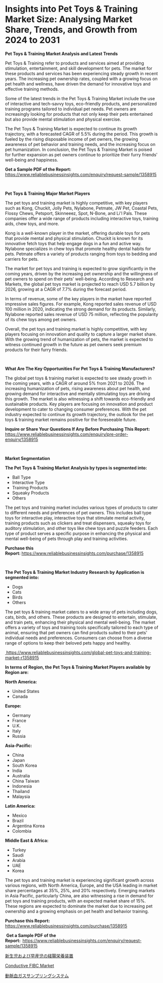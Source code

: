 <p><h1>Insights into Pet Toys & Training Market Size: Analysing Market Share, Trends, and Growth from 2024 to 2031</h1></p><p><strong>Pet Toys & Training Market Analysis and Latest Trends</strong></p>
<p><p>Pet Toys & Training refer to products and services aimed at providing stimulation, entertainment, and skill development for pets. The market for these products and services has been experiencing steady growth in recent years. The increasing pet ownership rates, coupled with a growing focus on pet health and wellness, have driven the demand for innovative toys and effective training methods.</p><p>Some of the latest trends in the Pet Toys & Training Market include the use of interactive and tech-savvy toys, eco-friendly products, and personalized training programs tailored to individual pet needs. Pet owners are increasingly looking for products that not only keep their pets entertained but also provide mental stimulation and physical exercise.</p><p>The Pet Toys & Training Market is expected to continue its growth trajectory, with a forecasted CAGR of 5.5% during the period. This growth is fueled by the rising disposable income of pet owners, the growing awareness of pet behavior and training needs, and the increasing focus on pet humanization. In conclusion, the Pet Toys & Training Market is poised for further expansion as pet owners continue to prioritize their furry friends' well-being and happiness.</p></p>
<p><strong>Get a Sample PDF of the Report:&nbsp;</strong> <a href="https://www.reliablebusinessinsights.com/enquiry/request-sample/1358915">https://www.reliablebusinessinsights.com/enquiry/request-sample/1358915</a></p>
<p>&nbsp;</p>
<p><strong>Pet Toys & Training Major Market Players</strong></p>
<p><p>The pet toys and training market is highly competitive, with key players such as Kong, Chuckit, Jolly Pets, Nylabone, Petmate, JW Pet, Coastal Pets, Flossy Chews, Petsport, Skinneeez, Spot, N-Bone, and Li'l Pals. These companies offer a wide range of products including interactive toys, training aids, chew toys, and more.</p><p>Kong is a well-known player in the market, offering durable toys for pets that provide mental and physical stimulation. Chuckit is known for its innovative fetch toys that help engage dogs in a fun and active way. Nylabone specializes in chew toys that promote healthy dental habits for pets. Petmate offers a variety of products ranging from toys to bedding and carriers for pets.</p><p>The market for pet toys and training is expected to grow significantly in the coming years, driven by the increasing pet ownership and the willingness of pet owners to spend on their pets' well-being. According to Research and Markets, the global pet toys market is projected to reach USD 5.7 billion by 2026, growing at a CAGR of 7.7% during the forecast period.</p><p>In terms of revenue, some of the key players in the market have reported impressive sales figures. For example, Kong reported sales revenue of USD 100 million in 2020, indicating the strong demand for its products. Similarly, Nylabone reported sales revenue of USD 75 million, reflecting the popularity of its chew toys among pet owners.</p><p>Overall, the pet toys and training market is highly competitive, with key players focusing on innovation and quality to capture a larger market share. With the growing trend of humanization of pets, the market is expected to witness continued growth in the future as pet owners seek premium products for their furry friends.</p></p>
<p>&nbsp;</p>
<p><strong>What Are The Key Opportunities For Pet Toys & Training Manufacturers?</strong></p>
<p><p>The global pet toys & training market is expected to see steady growth in the coming years, with a CAGR of around 5% from 2021 to 2026. The increasing humanization of pets, rising awareness about pet health, and growing demand for interactive and mentally stimulating toys are driving this growth. The market is also witnessing a shift towards eco-friendly and sustainable products. Key players are focusing on innovation and product development to cater to changing consumer preferences. With the pet industry expected to continue its growth trajectory, the outlook for the pet toys & training market remains positive for the foreseeable future.</p></p>
<p><strong>Inquire or Share Your Questions If Any Before Purchasing This Report:</strong> <a href="https://www.reliablebusinessinsights.com/enquiry/pre-order-enquiry/1358915">https://www.reliablebusinessinsights.com/enquiry/pre-order-enquiry/1358915</a></p>
<p>&nbsp;</p>
<p><strong>Market Segmentation</strong></p>
<p><strong>The Pet Toys & Training Market Analysis by types is segmented into:</strong></p>
<p><ul><li>Ball Type</li><li>Interactive Type</li><li>Training Products</li><li>Squeaky Products</li><li>Others</li></ul></p>
<p><p>The pet toys and training market includes various types of products to cater to different needs and preferences of pet owners. This includes ball type toys for interactive play, interactive toys that stimulate mental activity, training products such as clickers and treat dispensers, squeaky toys for auditory stimulation, and other toys like chew toys and puzzle feeders. Each type of product serves a specific purpose in enhancing the physical and mental well-being of pets through play and training activities.</p></p>
<p><strong>Purchase this Report:&nbsp;</strong><a href="https://www.reliablebusinessinsights.com/purchase/1358915">https://www.reliablebusinessinsights.com/purchase/1358915</a></p>
<p>&nbsp;</p>
<p><strong>The Pet Toys & Training Market Industry Research by Application is segmented into:</strong></p>
<p><ul><li>Dogs</li><li>Cats</li><li>Birds</li><li>Others</li></ul></p>
<p><p>The pet toys & training market caters to a wide array of pets including dogs, cats, birds, and others. These products are designed to entertain, stimulate, and train pets, enhancing their physical and mental well-being. The market offers a variety of toys and training tools specifically tailored to each type of animal, ensuring that pet owners can find products suited to their pets' individual needs and preferences. Consumers can choose from a diverse range of options to keep their beloved pets happy and healthy.</p></p>
<p><a href="https://www.reliablebusinessinsights.com/global-pet-toys-and-training-market-r1358915">&nbsp;https://www.reliablebusinessinsights.com/global-pet-toys-and-training-market-r1358915</a></p>
<p><strong>In terms of Region, the Pet Toys & Training Market Players available by Region are:</strong></p>
<p>
    <p> <strong> North America: </strong>
        <ul>
            <li>United States</li>
            <li>Canada</li>
        </ul>
        </p> 
    <p> <strong> Europe: </strong>
        <ul>
            <li>Germany</li>
            <li>France</li>
            <li>U.K.</li>
            <li>Italy</li>
            <li>Russia</li>
        </ul>
        </p> 
    <p> <strong> Asia-Pacific: </strong>
        <ul>
            <li>China</li>
            <li>Japan</li>
            <li>South Korea</li>
            <li>India</li>
            <li>Australia</li>
            <li>China Taiwan</li>
            <li>Indonesia</li>
            <li>Thailand</li>
            <li>Malaysia</li>
        </ul>
        </p> 
    <p> <strong> Latin America: </strong>
        <ul>
            <li>Mexico</li>
            <li>Brazil</li>
            <li>Argentina Korea</li>
            <li>Colombia</li>
        </ul>
        </p> 
    <p> <strong> Middle East & Africa: </strong>
        <ul>
            <li>Turkey</li>
            <li>Saudi</li>
            <li>Arabia</li>
            <li>UAE</li>
            <li>Korea</li>
        </ul>
    </p>
    </p>
<p><p>The pet toys and training market is experiencing significant growth across various regions, with North America, Europe, and the USA leading in market share percentages at 35%, 25%, and 20% respectively. Emerging markets in Asia Pacific, particularly China, are also witnessing a rise in demand for pet toys and training products, with an expected market share of 15%. These regions are expected to dominate the market due to increasing pet ownership and a growing emphasis on pet health and behavior training.</p></p>
<p><strong>Purchase this Report: </strong><a href="https://www.reliablebusinessinsights.com/purchase/1358915">https://www.reliablebusinessinsights.com/purchase/1358915</a></p>
<p>&nbsp;<strong>Get a Sample PDF of the Report:&nbsp;&nbsp;</strong><a href="https://www.reliablebusinessinsights.com/enquiry/request-sample/1358915">https://www.reliablebusinessinsights.com/enquiry/request-sample/1358915</a></p>
<p><strong></strong></p>
<p><p><a href="https://github.com/cnnriuez22368/Market-Research-Report-List-2/blob/main/773461396180.md">新生児および早産児の経腸栄養装置</a></p><p><a href="https://view.publitas.com/reportprime-1/conductive-fibc-market-size-reveals-the-best-marketing-channels-in-global-industry/">Conductive FIBC Market</a></p><p><a href="https://github.com/LeanneBruen2023/Market-Research-Report-List-1/blob/main/109569596181.md">動脈血ガスサンプリングシステム</a></p></p>